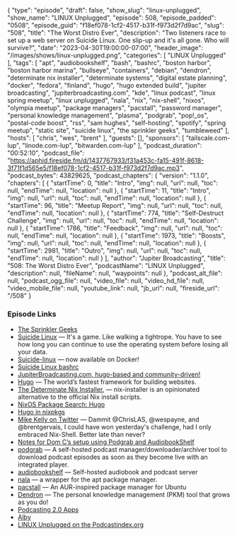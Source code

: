 {
  "type": "episode",
  "draft": false,
  "show_slug": "linux-unplugged",
  "show_name": "LINUX Unplugged",
  "episode": 508,
  "episode_padded": "0508",
  "episode_guid": "f18ef078-1cf2-4517-b31f-f973d2f7d9ac",
  "slug": "508",
  "title": "The Worst Distro Ever",
  "description": "Two listeners race to set up a web server on Suicide Linux. One slip-up and it's all gone. Who will survive?",
  "date": "2023-04-30T19:00:00-07:00",
  "header_image": "/images/shows/linux-unplugged.png",
  "categories": [
    "LINUX Unplugged"
  ],
  "tags": [
    "apt",
    "audiobookshelf",
    "bash",
    "bashrc",
    "boston harbor",
    "boston harbor marina",
    "bullseye",
    "containers",
    "debian",
    "dendron",
    "determinate nix installer",
    "determinate systems",
    "digital estate planning",
    "docker",
    "fedora",
    "finland",
    "hugo",
    "hugo extended build",
    "jupiter broadcasting",
    "jupiterbroadcasting.com",
    "kde",
    "linux podcast",
    "linux spring meetup",
    "linux unplugged",
    "nala",
    "nix",
    "nix-shell",
    "nixos",
    "olympia meetup",
    "package managers",
    "pacstall",
    "password manager",
    "personal knowledge management",
    "plasma",
    "podgrab",
    "pop!_os",
    "postal-code boost",
    "rss",
    "sam hughes",
    "self-hosting",
    "spotify",
    "spring meetup",
    "static site",
    "suicide linux",
    "the sprinkler geeks",
    "tumbleweed"
  ],
  "hosts": [
    "chris",
    "wes",
    "brent"
  ],
  "guests": [],
  "sponsors": [
    "tailscale.com-lup",
    "linode.com-lup",
    "bitwarden.com-lup"
  ],
  "podcast_duration": "00:52:10",
  "podcast_file": "https://aphid.fireside.fm/d/1437767933/f31a453c-fa15-491f-8618-3f71f1d565e5/f18ef078-1cf2-4517-b31f-f973d2f7d9ac.mp3",
  "podcast_bytes": 43829625,
  "podcast_chapters": {
    "version": "1.1.0",
    "chapters": [
      {
        "startTime": 0,
        "title": "Intro",
        "img": null,
        "url": null,
        "toc": null,
        "endTime": null,
        "location": null
      },
      {
        "startTime": 11,
        "title": "Intro",
        "img": null,
        "url": null,
        "toc": null,
        "endTime": null,
        "location": null
      },
      {
        "startTime": 96,
        "title": "Meetup Report",
        "img": null,
        "url": null,
        "toc": null,
        "endTime": null,
        "location": null
      },
      {
        "startTime": 774,
        "title": "Self-Destruct Challenge",
        "img": null,
        "url": null,
        "toc": null,
        "endTime": null,
        "location": null
      },
      {
        "startTime": 1786,
        "title": "Feedback",
        "img": null,
        "url": null,
        "toc": null,
        "endTime": null,
        "location": null
      },
      {
        "startTime": 1973,
        "title": "Boosts",
        "img": null,
        "url": null,
        "toc": null,
        "endTime": null,
        "location": null
      },
      {
        "startTime": 2981,
        "title": "Outro",
        "img": null,
        "url": null,
        "toc": null,
        "endTime": null,
        "location": null
      }
    ],
    "author": "Jupiter Broadcasting",
    "title": "508: The Worst Distro Ever",
    "podcastName": "LINUX Unplugged",
    "description": null,
    "fileName": null,
    "waypoints": null
  },
  "podcast_alt_file": null,
  "podcast_ogg_file": null,
  "video_file": null,
  "video_hd_file": null,
  "video_mobile_file": null,
  "youtube_link": null,
  "jb_url": null,
  "fireside_url": "/508"
}


### Episode Links

  * [The Sprinkler Geeks](https://www.thesprinklergeek.com/ "The Sprinkler Geeks")
  * [Suicide Linux](https://qntm.org/suicide "Suicide Linux") — It's a game. Like walking a tightrope. You have to see how long you can continue to use the operating system before losing all your data.
  * [Suicide-linux](https://github.com/tiagoad/suicide-linux "Suicide-linux") — now available on Docker!
  * [Suicide Linux bashrc](https://github.com/tiagoad/suicide-linux/blob/master/bash.bashrc "Suicide Linux bashrc")
  * [JupiterBroadcasting.com, hugo-based and community-driven!](https://github.com/JupiterBroadcasting/jupiterbroadcasting.com "JupiterBroadcasting.com, hugo-based and community-driven!")
  * [Hugo](https://gohugo.io/ "Hugo") — The world’s fastest framework for building websites.
  * [The Determinate Nix Installer.](https://github.com/DeterminateSystems/nix-installer "The Determinate Nix Installer.") — nix-installer is an opinionated alternative to the official Nix install scripts.
  * [NixOS Package Search: Hugo](https://search.nixos.org/packages?channel=unstable&show=hugo&from=0&size=50&sort=relevance&type=packages&query=hugo "NixOS Package Search: Hugo")
  * [Hugo in nixpkgs](https://github.com/NixOS/nixpkgs/blob/nixos-unstable/pkgs/applications/misc/hugo/default.nix#L38 "Hugo in nixpkgs")
  * [Mike Kelly on Twitter](https://twitter.com/mikecodemonkey/status/1652677851446145025 "Mike Kelly on Twitter") — Dammit @ChrisLAS, @wespayne, and @brentgervais, I could have won yesterday's challenge, had I only embraced Nix-Shell. Better late than never?
  * [Notes for Dom C’s setup using Podgrab and AudiobookShelf](https://notes.ctms.me/Self-Hosting/2022-11-17-local-podcast-archive-with-feeds "Notes for Dom C’s setup using Podgrab and AudiobookShelf")
  * [podgrab](https://github.com/akhilrex/podgrab "podgrab") — A self-hosted podcast manager/downloader/archiver tool to download podcast episodes as soon as they become live with an integrated player.
  * [audiobookshelf](https://github.com/advplyr/audiobookshelf "audiobookshelf") — Self-hosted audiobook and podcast server
  * [nala](https://github.com/volitank/nala "nala") — a wrapper for the apt package manager.
  * [pacstall](https://github.com/pacstall/pacstall "pacstall") — An AUR-inspired package manager for Ubuntu
  * [Dendron](https://www.dendron.so/ "Dendron") — The personal knowledge management (PKM) tool that grows as you do!
  * [Podcasting 2.0 Apps](https://podcastindex.org/apps?appTypes=app&elements=Value "Podcasting 2.0 Apps")
  * [Alby](https://getalby.com/ "Alby")
  * [LINUX Unplugged on the Podcastindex.org](https://podcastindex.org/podcast/575694 "LINUX Unplugged on the Podcastindex.org")


